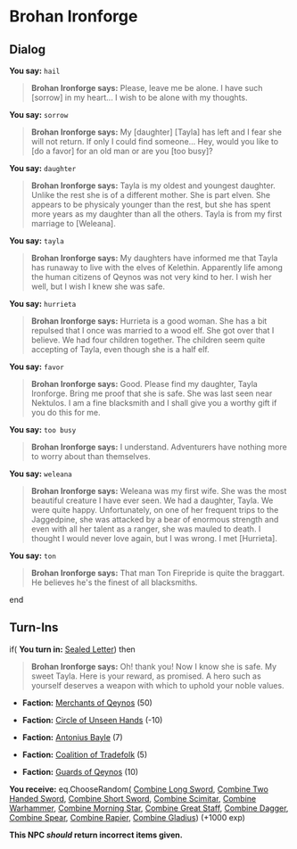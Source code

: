 # Brohan Ironforge
## Dialog

**You say:** `hail`



>**Brohan Ironforge says:** Please, leave me be alone. I have such [sorrow] in my heart... I wish to be alone with my thoughts.

**You say:** `sorrow`



>**Brohan Ironforge says:** My [daughter] [Tayla] has left and I fear she will not return. If only I could find someone... Hey, would you like to [do a favor] for an old man or are you [too busy]?

**You say:** `daughter`



>**Brohan Ironforge says:** Tayla is my oldest and youngest daughter. Unlike the rest she is of a different mother. She is part elven. She appears to be physicaly younger than the rest, but she has spent more years as my daughter than all the others. Tayla is from my first marriage to [Weleana].

**You say:** `tayla`



>**Brohan Ironforge says:** My daughters have informed me that Tayla has runaway to live with the elves of Kelethin. Apparently life among the human citizens of Qeynos was not very kind to her. I wish her well, but I wish I knew she was safe.

**You say:** `hurrieta`



>**Brohan Ironforge says:** Hurrieta is a good woman. She has a bit repulsed that I once was married to a wood elf. She got over that I believe. We had four children together. The children seem quite accepting of Tayla, even though she is a half elf.

**You say:** `favor`



>**Brohan Ironforge says:** Good. Please find my daughter, Tayla Ironforge. Bring me proof that she is safe. She was last seen near Nektulos. I am a fine blacksmith and I shall give you a worthy gift if you do this for me.

**You say:** `too busy`



>**Brohan Ironforge says:** I understand. Adventurers have nothing more to worry about than themselves.


**You say:** `weleana`



>**Brohan Ironforge says:** Weleana was my first wife. She was the most beautiful creature I have ever seen. We had a daughter, Tayla. We were quite happy. Unfortunately, on one of her frequent trips to the Jaggedpine, she was attacked by a bear of enormous strength and even with all her talent as a ranger, she was mauled to death. I thought I would never love again, but I was wrong. I met [Hurrieta].


**You say:** `ton`



>**Brohan Ironforge says:** That man Ton Firepride is quite the braggart. He believes he's the finest of all blacksmiths.

end

## Turn-Ins





if( **You turn in:** [Sealed Letter](/item/18863)) then 


>**Brohan Ironforge says:** Oh! thank you! Now I know she is safe. My sweet Tayla. Here is your reward, as promised. A hero such as yourself deserves a weapon with which to uphold your noble values.





* __Faction:__ [Merchants of Qeynos](/faction/291) (50)


* __Faction:__ [Circle of Unseen Hands](/faction/223) (-10)


* __Faction:__ [Antonius Bayle](/faction/219) (7)


* __Faction:__ [Coalition of Tradefolk](/faction/229) (5)


* __Faction:__ [Guards of Qeynos](/faction/262) (10)


 **You receive:** eq.ChooseRandom( [Combine Long Sword](/item/5303), [Combine Two Handed Sword](/item/5304), [Combine Short Sword](/item/5305), [Combine Scimitar](/item/5313), [Combine Warhammer](/item/6303), [Combine Morning Star](/item/6311), [Combine Great Staff](/item/6312), [Combine Dagger](/item/7300), [Combine Spear](/item/7301), [Combine Rapier](/item/7311), [Combine Gladius](/item/7499)) (+1000 exp)

**This NPC *should* return incorrect items given.**
